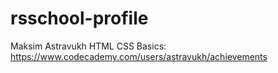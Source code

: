 # rsschool-profile
Maksim Astravukh
HTML CSS Basics: https://www.codecademy.com/users/astravukh/achievements

